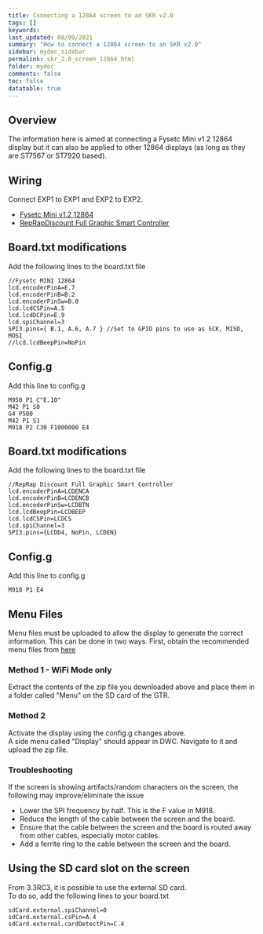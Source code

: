 ```yaml
---
title: Connecting a 12864 screen to an SKR v2.0
tags: []
keywords: 
last_updated: 08/09/2021
summary: "How to connect a 12864 screen to an SKR v2.0"
sidebar: mydoc_sidebar
permalink: skr_2.0_screen_12864.html
folder: mydoc
comments: false
toc: false
datatable: true
---
```


## Overview

The information here is aimed at connecting a Fysetc Mini v1.2 12864 display but it can also be applied to other 12864 displays (as long as they are ST7567 or ST7920 based).  

## Wiring

Connect EXP1 to EXP1 and EXP2 to EXP2.  

<ul id="profileTabs" class="nav nav-tabs">
  <li class="active"><a class="noCrossRef" href="#fysetc" data-toggle="tab">Fysetc Mini v1.2 12864</a></li>  
	<li><a class="noCrossRef" href="#reprap" data-toggle="tab">RepRapDiscount Full Graphic Smart Controller</a></li>
</ul>
  <div class="tab-content">
<div role="tabpanel" class="tab-pane active" id="fysetc" markdown="1">

## Board.txt modifications

Add the following lines to the board.txt file

```
//Fysetc MINI 12864
lcd.encoderPinA=E.7
lcd.encoderPinB=B.2
lcd.encoderPinSw=B.0
lcd.lcdCSPin=A.5
lcd.lcdDCPin=E.9
lcd.spiChannel=3
SPI3.pins={ B.1, A.6, A.7 } //Set to GPIO pins to use as SCK, MISO, MOSI
//lcd.lcdBeepPin=NoPin
```

## Config.g

Add this line to config.g
```
M950 P1 C"E.10"
M42 P1 S0
G4 P500
M42 P1 S1
M918 P2 C30 F1000000 E4
```

</div>

<div role="tabpanel" class="tab-pane active" id="reprap" markdown="1">

## Board.txt modifications

Add the following lines to the board.txt file

```
//RepRap Discount Full Graphic Smart Controller
lcd.encoderPinA=LCDENCA
lcd.encoderPinB=LCDENCB
lcd.encoderPinSw=LCDBTN
lcd.lcdBeepPin=LCDBEEP
lcd.lcdCSPin=LCDCS
lcd.spiChannel=3
SPI3.pins={LCDD4, NoPin, LCDEN}
```

## Config.g

Add this line to config.g
```
M918 P1 E4
```

</div>

</div>

## Menu Files

Menu files must be uploaded to allow the display to generate the correct information. This can be done in two ways.
First, obtain the recommended menu files from [here](https://github.com/jadonmmiller/UltimateDuetMenuSystem/releases/)

### Method 1 - WiFi Mode only

Extract the contents of the zip file you downloaded above and place them in a folder called "Menu" on the SD card of the GTR. 

### Method 2

Activate the display using the config.g changes above.  
A side menu called "Display" should appear in DWC. Navigate to it and upload the zip file.  

### Troubleshooting

If the screen is showing artifacts/random characters on the screen, the following may improve/eliminate the issue

* Lower the SPI frequency by half. This is the F value in M918.  
* Reduce the length of the cable between the screen and the board.  
* Ensure that the cable between the screen and the board is routed away from other cables, especially motor cables.  
* Add a ferrite ring to the cable between the screen and the board.  

## Using the SD card slot on the screen

From 3.3RC3, it is possible to use the external SD card.  
To do so, add the following lines to your board.txt

```
sdCard.external.spiChannel=0
sdCard.external.csPin=A.4
sdCard.external.cardDetectPin=C.4
```
